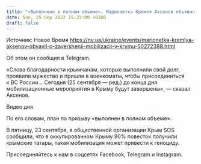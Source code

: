 ```yaml
---
title: "«Выполнено в полном объеме». Марионетка Кремля Аксенов объявил об окончании мобилизации в Крыму"
date: Sun, 25 Sep 2022 15:22:00 +0300
draft: false
---
```

Источник: Новое Время https://nv.ua/ukraine/events/marionetka-kremlya-aksenov-obyavil-o-zavershenii-mobilizacii-v-krymu-50272388.html


Об этом он сообщил в Telegram.

«Слова благодарности крымчанам, которые выполнили свой долг, проявили мужество и пришли в военкоматы, чтобы присоединиться к ВС России… Сегодня (25 сентября — ред.) до конца дня мобилизационные мероприятия в Крыму будут завершены», — сказал Аксенов.

 Видео дня   

По его словам, план по призыву «выполнен в полном объеме».

В пятницу, 23 сентября, в общественной организации Крым SOS сообщили, что в оккупированном Крыму 90% повесток получили крымские татары, такая мобилизация может привести к геноциду.

Присоединяйтесь к нам в соцсетях Facebook, Telegram и Instagram.
